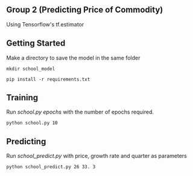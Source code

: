 Group 2 (Predicting Price of Commodity)
--------------
Using Tensorflow's tf.estimator

Getting Started
--------------
Make a directory to save the model in the same folder

    mkdir school_model

    pip install -r requirements.txt

Training
--------------
Run *school.py epochs* with the number of epochs required.

    python school.py 10

Predicting
--------------

Run *school_predict.py* with price, growth rate and quarter as parameters

    python school_predict.py 26 33. 3


